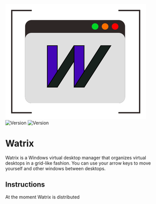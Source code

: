 ![Watrix logo](.assets/logo.svg)
![Version](https://img.shields.io/badge/version-alpha--0.1-blue)
![Version](https://img.shields.io/badge/supports-Win10_Insider-orange)
# Watrix
Watrix is a Windows virtual desktop manager that organizes virtual desktops in a grid-like fashion.
You can use your arrow keys to move yourself and other windows between desktops.

## Instructions
At the moment Watrix is distributed

